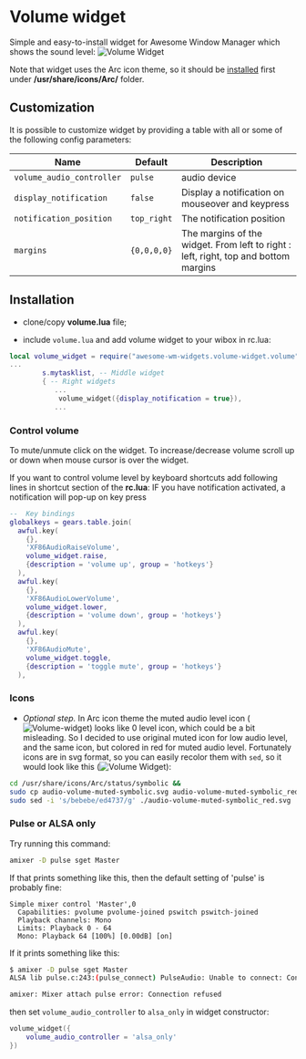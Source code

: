 # Volume widget

Simple and easy-to-install widget for Awesome Window Manager which shows the sound level: ![Volume Widget](./vol-widget-1.png)

Note that widget uses the Arc icon theme, so it should be [installed](https://github.com/horst3180/arc-icon-theme#installation) first under **/usr/share/icons/Arc/** folder.

## Customization

It is possible to customize widget by providing a table with all or some of the following config parameters:

| Name | Default | Description |
|---|---|---|
| `volume_audio_controller`| `pulse`    | audio device |
| `display_notification`   | `false`    | Display a notification on mouseover and keypress |
| `notification_position`  | `top_right`| The notification position |
| `margins` | `{0,0,0,0}` | The margins of the widget. From left to right : left, right, top and bottom margins

## Installation

- clone/copy **volume.lua** file;

- include `volume.lua` and add volume widget to your wibox in rc.lua:

```lua
local volume_widget = require("awesome-wm-widgets.volume-widget.volume")
...
        s.mytasklist, -- Middle widget
        { -- Right widgets
           ...
            volume_widget({display_notification = true}),
           ...

```
### Control volume

To mute/unmute click on the widget. To increase/decrease volume scroll up or down when mouse cursor is over the widget.

If you want to control volume level by keyboard shortcuts add following lines in shortcut section of the **rc.lua**:
IF you have notification activated, a notification will pop-up on key press

```lua
--  Key bindings
globalkeys = gears.table.join(
  awful.key(
    {},
    'XF86AudioRaiseVolume',
    volume_widget.raise,
    {description = 'volume up', group = 'hotkeys'}
  ),
  awful.key(
    {},
    'XF86AudioLowerVolume',
    volume_widget.lower,
    {description = 'volume down', group = 'hotkeys'}
  ),
  awful.key(
    {},
    'XF86AudioMute',
    volume_widget.toggle,
    {description = 'toggle mute', group = 'hotkeys'}
  ),
```

### Icons

- _Optional step._ In Arc icon theme the muted audio level icon (![Volume-widget](./audio-volume-muted-symbolic.png)) looks like 0 level icon, which could be a bit misleading.
 So I decided to use original muted icon for low audio level, and the same icon, but colored in red for muted audio level. Fortunately icons are in svg format, so you can easily recolor them with `sed`, so it would look like this (![Volume Widget](./audio-volume-muted-symbolic_red.png)):

 ```bash
 cd /usr/share/icons/Arc/status/symbolic &&
 sudo cp audio-volume-muted-symbolic.svg audio-volume-muted-symbolic_red.svg &&
 sudo sed -i 's/bebebe/ed4737/g' ./audio-volume-muted-symbolic_red.svg
 ```

### Pulse or ALSA only

Try running this command:

```bash
amixer -D pulse sget Master
```

If that prints something like this, then the default setting of 'pulse' is probably fine:

```
Simple mixer control 'Master',0
  Capabilities: pvolume pvolume-joined pswitch pswitch-joined
  Playback channels: Mono
  Limits: Playback 0 - 64
  Mono: Playback 64 [100%] [0.00dB] [on]

```

If it prints something like this:

```bash
$ amixer -D pulse sget Master
ALSA lib pulse.c:243:(pulse_connect) PulseAudio: Unable to connect: Connection refused

amixer: Mixer attach pulse error: Connection refused
```
then set `volume_audio_controller` to `alsa_only` in widget constructor:

```lua
volume_widget({
    volume_audio_controller = 'alsa_only'
})
```

